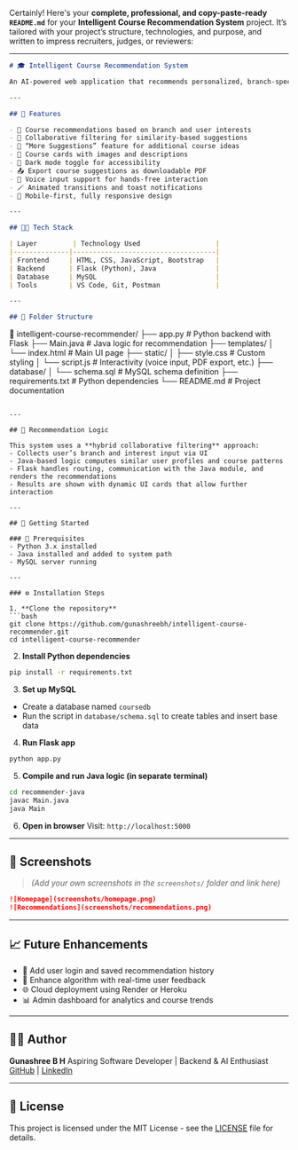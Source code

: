 Certainly! Here's your **complete, professional, and copy-paste-ready `README.md`** for your **Intelligent Course Recommendation System** project. It’s tailored with your project’s structure, technologies, and purpose, and written to impress recruiters, judges, or reviewers:

---

```markdown
# 🎓 Intelligent Course Recommendation System

An AI-powered web application that recommends personalized, branch-specific, and career-relevant courses for engineering students based on their academic interests. This project bridges the gap between student confusion and informed course selection, making upskilling more intelligent and targeted.

---

## 🚀 Features

- 🎯 Course recommendations based on branch and user interests
- 🤖 Collaborative filtering for similarity-based suggestions
- 🔁 “More Suggestions” feature for additional course ideas
- 📸 Course cards with images and descriptions
- 🌙 Dark mode toggle for accessibility
- 📤 Export course suggestions as downloadable PDF
- 🎤 Voice input support for hands-free interaction
- 🪄 Animated transitions and toast notifications
- 📱 Mobile-first, fully responsive design

---

## 🧑‍💻 Tech Stack

| Layer         | Technology Used                   |
|--------------|------------------------------------|
| Frontend     | HTML, CSS, JavaScript, Bootstrap   |
| Backend      | Flask (Python), Java               |
| Database     | MySQL                              |
| Tools        | VS Code, Git, Postman              |

---

## 📂 Folder Structure

```

📁 intelligent-course-recommender/
├── app.py                   # Python backend with Flask
├── Main.java                # Java logic for recommendation
├── templates/
│   └── index.html           # Main UI page
├── static/
│   ├── style.css            # Custom styling
│   └── script.js            # Interactivity (voice input, PDF export, etc.)
├── database/
│   └── schema.sql           # MySQL schema definition
├── requirements.txt         # Python dependencies
└── README.md                # Project documentation

````

---

## 🧠 Recommendation Logic

This system uses a **hybrid collaborative filtering** approach:
- Collects user’s branch and interest input via UI
- Java-based logic computes similar user profiles and course patterns
- Flask handles routing, communication with the Java module, and renders the recommendations
- Results are shown with dynamic UI cards that allow further interaction

---

## 🏁 Getting Started

### 🔨 Prerequisites
- Python 3.x installed
- Java installed and added to system path
- MySQL server running

---

### ⚙️ Installation Steps

1. **Clone the repository**
```bash
git clone https://github.com/gunashreebh/intelligent-course-recommender.git
cd intelligent-course-recommender
````

2. **Install Python dependencies**

```bash
pip install -r requirements.txt
```

3. **Set up MySQL**

* Create a database named `coursedb`
* Run the script in `database/schema.sql` to create tables and insert base data

4. **Run Flask app**

```bash
python app.py
```

5. **Compile and run Java logic (in separate terminal)**

```bash
cd recommender-java
javac Main.java
java Main
```

6. **Open in browser**
   Visit: `http://localhost:5000`

---

## 📸 Screenshots

> *(Add your own screenshots in the `screenshots/` folder and link here)*

```markdown
![Homepage](screenshots/homepage.png)
![Recommendations](screenshots/recommendations.png)
```

---

## 📈 Future Enhancements

* 🔐 Add user login and saved recommendation history
* 🧠 Enhance algorithm with real-time user feedback
* 🌐 Cloud deployment using Render or Heroku
* 📊 Admin dashboard for analytics and course trends

---

## 🙋‍♀️ Author

**Gunashree B H**
Aspiring Software Developer | Backend & AI Enthusiast
[GitHub](https://github.com/gunashreebh) | [LinkedIn](https://linkedin.com/in/gunashreebh)

---

## 📄 License

This project is licensed under the MIT License - see the [LICENSE](LICENSE) file for details.
